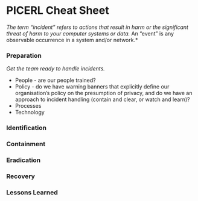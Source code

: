 # PICERL Cheat Sheet

*The term “incident” refers to actions that result in harm or the significant threat of harm to your computer systems or data.* An “event” is any observable occurrence in a system and/or network.*

### Preparation

*Get the team ready to handle incidents.*

- People - are our people trained?
- Policy - do we have warning banners that explicitly define our organisation’s policy on the presumption of privacy, and do we have an approach to incident handling (contain and clear, or watch and learn)?
- Processes
- Technology

### Identification

### Containment

### Eradication

### Recovery

### Lessons Learned
